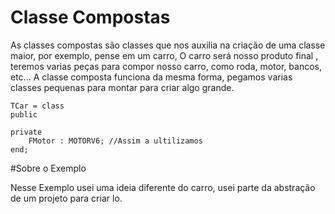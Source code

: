 # Classe Compostas

As classes compostas são classes que nos auxilia na criação de 
uma classe maior, por exemplo, pense em um carro, O carro será nosso produto final
, teremos varias peças para compor nosso carro, como roda, motor, bancos, etc...
A classe composta funciona da mesma forma, pegamos varias classes pequenas para montar 
para criar algo grande.

    TCar = class
    public
    
    private
        FMotor : MOTORV6; //Assim a ultilizamos
    end;

#Sobre o Exemplo

<p> Nesse Exemplo usei uma ideia diferente do carro, usei parte da abstração de um projeto para criar lo. </p>
